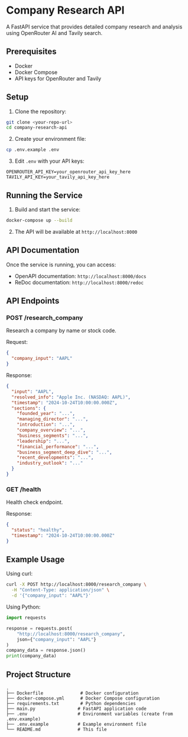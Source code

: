 # Company Research API

A FastAPI service that provides detailed company research and analysis using OpenRouter AI and Tavily search.

## Prerequisites

- Docker
- Docker Compose
- API keys for OpenRouter and Tavily

## Setup

1. Clone the repository:
```bash
git clone <your-repo-url>
cd company-research-api
```

2. Create your environment file:
```bash
cp .env.example .env
```

3. Edit `.env` with your API keys:
```
OPENROUTER_API_KEY=your_openrouter_api_key_here
TAVILY_API_KEY=your_tavily_api_key_here
```

## Running the Service

1. Build and start the service:
```bash
docker-compose up --build
```

2. The API will be available at `http://localhost:8000`

## API Documentation

Once the service is running, you can access:
- OpenAPI documentation: `http://localhost:8000/docs`
- ReDoc documentation: `http://localhost:8000/redoc`

## API Endpoints

### POST /research_company

Research a company by name or stock code.

Request:
```json
{
  "company_input": "AAPL"
}
```

Response:
```json
{
  "input": "AAPL",
  "resolved_info": "Apple Inc. (NASDAQ: AAPL)",
  "timestamp": "2024-10-24T10:00:00.000Z",
  "sections": {
    "founded_year": "...",
    "managing_director": "...",
    "introduction": "...",
    "company_overview": "...",
    "business_segments": "...",
    "leadership": "...",
    "financial_performance": "...",
    "business_segment_deep_dive": "...",
    "recent_developments": "...",
    "industry_outlook": "..."
  }
}
```

### GET /health

Health check endpoint.

Response:
```json
{
  "status": "healthy",
  "timestamp": "2024-10-24T10:00:00.000Z"
}
```

## Example Usage

Using curl:
```bash
curl -X POST http://localhost:8000/research_company \
  -H "Content-Type: application/json" \
  -d '{"company_input": "AAPL"}'
```

Using Python:
```python
import requests

response = requests.post(
    "http://localhost:8000/research_company",
    json={"company_input": "AAPL"}
)
company_data = response.json()
print(company_data)
```

## Project Structure

```
.
├── Dockerfile              # Docker configuration
├── docker-compose.yml      # Docker Compose configuration
├── requirements.txt        # Python dependencies
├── main.py                # FastAPI application code
├── .env                   # Environment variables (create from .env.example)
├── .env.example           # Example environment file
└── README.md              # This file
```
